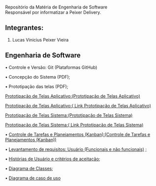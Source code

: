 <br>
Repositório da Matéria de Engenharia de Software<br>
Responsável por informatizar a Peixer Delivery.<br>

## Integrantes:

1.	Lucas Vinicius Peixer Vieira

## Engenharia de Software

• Controle e Versão: Git (Plataformas GitHub)
  
• Concepção do Sistema (PDF);

• Prototipação das telas (PDF);

<a href="https://github.com/Lucas9918/PeixerDelivery/blob/Documentacao/Aplicativo%20Delivery.pdf">Prototipação de Telas Aplicativo:(Prototipação de Telas Aplicativo)</a>

<a href="https://xd.adobe.com/view/82f333ad-51b1-4009-a236-f52747def06c-d7a0/?fullscreen">Prototipação de Telas Aplicativo:( Link Prototipação de Telas Aplicativo)</a>

<a href="https://github.com/Lucas9918/PeixerDelivery/blob/Documentacao/Sistema%20Delivery.pdf">Prototipação de Telas Sistema:(Prototipação de Telas Sistema)</a>

<a href="https://xd.adobe.com/view/973a8f56-76bf-4c42-9a88-5c9ff9e195af-c269/">Prototipação de Telas Sistema:( Link Prototipação de Telas Sistema)</a>


• <a href="https://github.com/Lucas9918/PeixerDelivery/projects"> Controle de Tarefas e Planejamentos (Kanban):(Controle de Tarefas e Planejamentos (Kanban))</a>

• <a href="https://github.com/grupo06-PI/grupo06/blob/master/EngenhariaSoftware/Requisitos%20do%20usu%C3%A1rio%20Vers%C3%A3o%201.13.09.doc">Levantamento de requisitos: Usuário (Funcionais e não funcionais)</a> ;

• <a href="https://github.com/grupo06-PI/grupo06/blob/master/EngenhariaSoftware/Product%20Backlog%20-%20Pastelaria%20do%20Z%C3%A9.doc">Histórias de Usuário e critérios de aceitação</a>;

• <a href="https://github.com/grupo06-PI/grupo06/blob/master/EngenhariaSoftware/UML%20-%20Diagrama%20Classe.png">Diagrama de Classes</a>;

• <a href="https://github.com/grupo06-PI/grupo06/blob/master/EngenhariaSoftware/UML-%20Diagrama%20Caso%20de%20Uso.png">Diagrama de caso de uso</a>
  
